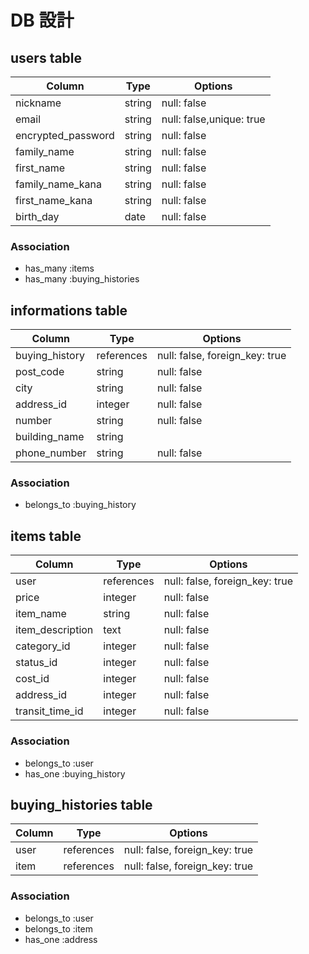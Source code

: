 # DB 設計

## users table

| Column             | Type                | Options                   |
|--------------------|---------------------|---------------------------|
| nickname           | string              | null: false               |
| email              | string              | null: false,unique: true  |
| encrypted_password | string              | null: false               |
| family_name        | string              | null: false               |
| first_name         | string              | null: false               |
| family_name_kana   | string              | null: false               |
| first_name_kana    | string              | null: false               |
| birth_day          | date                | null: false               |

### Association

* has_many :items
* has_many :buying_histories

## informations table

| Column              | Type               | Options                        |
|---------------------|--------------------|--------------------------------|
| buying_history      | references         | null: false, foreign_key: true |
| post_code           | string             | null: false                    |
| city                | string             | null: false                    |
| address_id          | integer            | null: false                    |
| number              | string             | null: false                    |
| building_name       | string             |                                |
| phone_number        | string             | null: false                    |


### Association

* belongs_to :buying_history

## items table

| Column              | Type                | Options                            |
|---------------------|---------------------|------------------------------------|
| user                | references          | null: false, foreign_key: true     |
| price               | integer             | null: false                        |
| item_name           | string              | null: false                        |
| item_description    | text                | null: false                        |
| category_id         | integer             | null: false                        |
| status_id           | integer             | null: false                        |
| cost_id             | integer             | null: false                        |
| address_id          | integer             | null: false                        |
| transit_time_id     | integer             | null: false                        |

### Association

* belongs_to :user
* has_one :buying_history

## buying_histories table

| Column              | Type                | Options                        |
|---------------------|---------------------|--------------------------------|
| user                | references          | null: false, foreign_key: true |
| item                | references          | null: false, foreign_key: true |

### Association

* belongs_to :user
* belongs_to :item
* has_one :address


